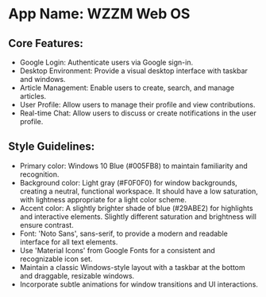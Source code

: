 # **App Name**: WZZM Web OS

## Core Features:

- Google Login: Authenticate users via Google sign-in.
- Desktop Environment: Provide a visual desktop interface with taskbar and windows.
- Article Management: Enable users to create, search, and manage articles.
- User Profile: Allow users to manage their profile and view contributions.
- Real-time Chat: Allow users to discuss or create notifications in the user profile.

## Style Guidelines:

- Primary color: Windows 10 Blue (#005FB8) to maintain familiarity and recognition.
- Background color: Light gray (#F0F0F0) for window backgrounds, creating a neutral, functional workspace. It should have a low saturation, with lightness appropriate for a light color scheme.
- Accent color: A slightly brighter shade of blue (#29ABE2) for highlights and interactive elements. Slightly different saturation and brightness will ensure contrast.
- Font: 'Noto Sans', sans-serif, to provide a modern and readable interface for all text elements. 
- Use 'Material Icons' from Google Fonts for a consistent and recognizable icon set.
- Maintain a classic Windows-style layout with a taskbar at the bottom and draggable, resizable windows.
- Incorporate subtle animations for window transitions and UI interactions.